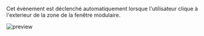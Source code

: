 Cet évènement est déclenché automatiquement lorsque l'utilisateur clique à l'exterieur de la zone de la fenêtre modulaire.

![preview](/images/lightbox/events/requestClose-fr.png)